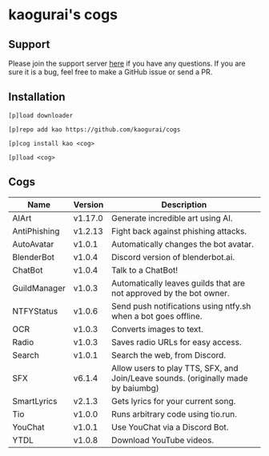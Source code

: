 # kaogurai's cogs

## Support

Please join the support server [here](https://discord.gg/p6ehU9qhg8) if you have any questions. If you are sure it is a bug, feel free to make a GitHub issue or send a PR.

## Installation

```
[p]load downloader

[p]repo add kao https://github.com/kaogurai/cogs

[p]cog install kao <cog>

[p]load <cog>
```

## Cogs

| Name         | Version | Description                                                                       |
| ------------ | ------- | --------------------------------------------------------------------------------- |
| AIArt        | v1.17.0 | Generate incredible art using AI.                                                 |
| AntiPhishing | v1.2.13 | Fight back against phishing attacks.                                              |
| AutoAvatar   | v1.0.1  | Automatically changes the bot avatar.                                             |
| BlenderBot   | v1.0.4  | Discord version of blenderbot.ai.                                                 |
| ChatBot      | v1.0.4  | Talk to a ChatBot!                                                                |
| GuildManager | v1.0.3  | Automatically leaves guilds that are not approved by the bot owner.               |
| NTFYStatus   | v1.0.6  | Send push notifications using ntfy.sh when a bot goes offline.                    |
| OCR          | v1.0.3  | Converts images to text.                                                          |
| Radio        | v1.0.3  | Saves radio URLs for easy access.                                                 |
| Search       | v1.0.1  | Search the web, from Discord.                                                     |
| SFX          | v6.1.4  | Allow users to play TTS, SFX, and Join/Leave sounds. (originally made by baiumbg) |
| SmartLyrics  | v2.1.3  | Gets lyrics for your current song.                                                |
| Tio          | v1.0.0  | Runs arbitrary code using tio.run.                                                |
| YouChat      | v1.0.1  | Use YouChat via a Discord Bot.                                                    |
| YTDL         | v1.0.8  | Download YouTube videos.                                                          |